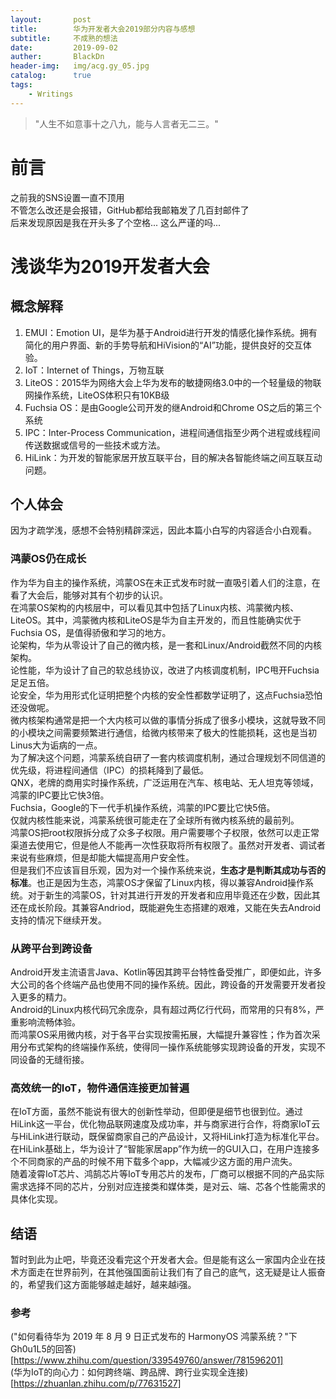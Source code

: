 ```yaml
---
layout:       post
title:        华为开发者大会2019部分内容与感想
subtitle:     不成熟的想法
date:         2019-09-02
auther:       BlackDn
header-img:   img/acg.gy_05.jpg
catalog:      true
tags:
    - Writings
---
```


>"人生不如意事十之八九，能与人言者无二三。"

# 前言
之前我的SNS设置一直不顶用  
不管怎么改还是会报错，GitHub都给我邮箱发了几百封邮件了  
后来发现原因是我在开头多了个空格...
这么严谨的吗...

# 浅谈华为2019开发者大会
## 概念解释
1. EMUI：Emotion UI，是华为基于Android进行开发的情感化操作系统。拥有简化的用户界面、新的手势导航和HiVision的“AI”功能，提供良好的交互体验。
2. IoT：Internet of Things，万物互联
3. LiteOS：2015华为网络大会上华为发布的敏捷网络3.0中的一个轻量级的物联网操作系统，LiteOS体积只有10KB级
4. Fuchsia OS：是由Google公司开发的继Android和Chrome OS之后的第三个系统
5. IPC：Inter-Process Communication，进程间通信指至少两个进程或线程间传送数据或信号的一些技术或方法。
6. HiLink：为开发的智能家居开放互联平台，目的解决各智能终端之间互联互动问题。

## 个人体会
因为才疏学浅，感想不会特别精辟深远，因此本篇小白写的内容适合小白观看。  
### 鸿蒙OS仍在成长
作为华为自主的操作系统，鸿蒙OS在未正式发布时就一直吸引着人们的注意，在看了大会后，能够对其有个初步的认识。  
在鸿蒙OS架构的内核层中，可以看见其中包括了Linux内核、鸿蒙微内核、LiteOS。其中，鸿蒙微内核和LiteOS是华为自主开发的，而且性能确实优于Fuchsia OS，是值得骄傲和学习的地方。  
论架构，华为从零设计了自己的微内核，是一套和Linux/Android截然不同的内核架构。  
论性能，华为设计了自己的软总线协议，改进了内核调度机制，IPC甩开Fuchsia足足五倍。  
论安全，华为用形式化证明把整个内核的安全性都数学证明了，这点Fuchsia恐怕还没做呢。  
微内核架构通常是把一个大内核可以做的事情分拆成了很多小模块，这就导致不同的小模块之间需要频繁进行通信，给微内核带来了极大的性能损耗，这也是当初Linus大为诟病的一点。  
为了解决这个问题，鸿蒙系统自研了一套内核调度机制，通过合理规划不同信道的优先级，将进程间通信（IPC）的损耗降到了最低。  
QNX，老牌的商用实时操作系统，广泛运用在汽车、核电站、无人坦克等领域，鸿蒙的IPC要比它快3倍。  
Fuchsia，Google的下一代手机操作系统，鸿蒙的IPC要比它快5倍。  
仅就内核性能来说，鸿蒙系统很可能走在了全球所有微内核系统的最前列。  
鸿蒙OS把root权限拆分成了众多子权限。用户需要哪个子权限，依然可以走正常渠道去使用它，但是他人不能再一次性获取将所有权限了。虽然对开发者、调试者来说有些麻烦，但是却能大幅提高用户安全性。  
但是我们不应该盲目乐观，因为对一个操作系统来说，**生态才是判断其成功与否的标准**。也正是因为生态，鸿蒙OS才保留了Linux内核，得以兼容Android操作系统。对于新生的鸿蒙OS，针对其进行开发的开发者和应用毕竟还在少数，因此其还在成长阶段。其兼容Andriod，既能避免生态搭建的艰难，又能在失去Android支持的情况下继续开发。
### 从跨平台到跨设备
Android开发主流语言Java、Kotlin等因其跨平台特性备受推广，即便如此，许多大公司的各个终端产品也使用不同的操作系统。因此，跨设备的开发需要开发者投入更多的精力。  
Android的Linux内核代码冗余庞杂，具有超过两亿行代码，而常用的只有8%，严重影响流畅体验。  
而鸿蒙OS采用微内核，对于各平台实现按需拓展，大幅提升兼容性；作为首次采用分布式架构的终端操作系统，使得同一操作系统能够实现跨设备的开发，实现不同设备的无缝衔接。  
### 高效统一的IoT，物件通信连接更加普遍
在IoT方面，虽然不能说有很大的创新性举动，但即便是细节也很到位。通过HiLink这一平台，优化物品联网速度及成功率，并与商家进行合作，将商家IoT云与HiLink进行联动，既保留商家自己的产品设计，又将HiLink打造为标准化平台。  
在HiLink基础上，华为设计了“智能家居app”作为统一的GUI入口，在用户连接多个不同商家的产品的时候不用下载多个app，大幅减少这方面的用户流失。  
随着凌霄IoT芯片、鸿鹄芯片等IoT专用芯片的发布，厂商可以根据不同的产品实际需求选择不同的芯片，分别对应连接类和媒体类，是对云、端、芯各个性能需求的具体化实现。
## 结语
暂时到此为止吧，毕竟还没看完这个开发者大会。但是能有这么一家国内企业在技术方面走在世界前列，在其他强国面前让我们有了自己的底气，这无疑是让人振奋的，希望我们这方面能够越走越好，越来越i强。
### 参考
("如何看待华为 2019 年 8 月 9 日正式发布的 HarmonyOS 鸿蒙系统？"下Gh0u1L5的回答)[https://www.zhihu.com/question/339549760/answer/781596201]  
(华为IoT的向心力：如何跨终端、跨品牌、跨行业实现全连接)[https://zhuanlan.zhihu.com/p/77631527]
